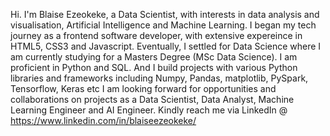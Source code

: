 Hi. I'm Blaise Ezeokeke, a Data Scientist, with interests in data analysis and visualisation, Artificial Intelligence and Machine Learning.
I began my tech journey as a frontend software developer, with extensive expereince in HTML5, CSS3 and Javascript.
Eventually, I settled for Data Science where I am currently studying for a Masters Degree (MSc Data Science).
I am proficient in Python and SQL. And I build projects with various Python libraries and frameworks including Numpy, Pandas, matplotlib, PySpark, Tensorflow, Keras etc
I am looking forward for opportunities and collaborations on projects as a Data Scientist, Data Analyst, Machine Learning Engineer and AI Engineer. 
Kindly reach me via LinkedIn @ https://www.linkedin.com/in/blaiseezeokeke/
